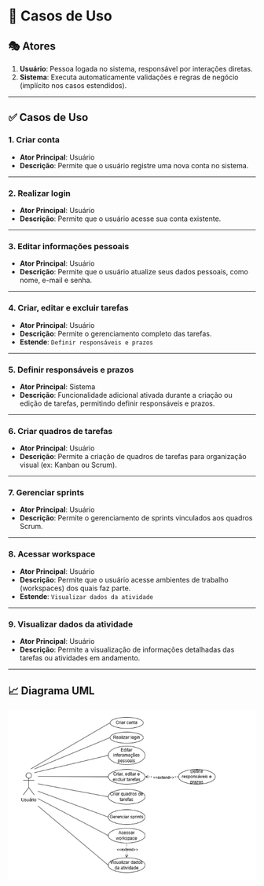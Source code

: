 # 📘 Casos de Uso

## 🎭 Atores

1. **Usuário**: Pessoa logada no sistema, responsável por interações diretas.
2. **Sistema**: Executa automaticamente validações e regras de negócio (implícito nos casos estendidos).

---

## ✅ Casos de Uso

### 1. Criar conta
- **Ator Principal**: Usuário  
- **Descrição**: Permite que o usuário registre uma nova conta no sistema.

---

### 2. Realizar login
- **Ator Principal**: Usuário  
- **Descrição**: Permite que o usuário acesse sua conta existente.

---

### 3. Editar informações pessoais
- **Ator Principal**: Usuário  
- **Descrição**: Permite que o usuário atualize seus dados pessoais, como nome, e-mail e senha.

---

### 4. Criar, editar e excluir tarefas
- **Ator Principal**: Usuário  
- **Descrição**: Permite o gerenciamento completo das tarefas.  
- **Estende**: `Definir responsáveis e prazos`

---

### 5. Definir responsáveis e prazos
- **Ator Principal**: Sistema  
- **Descrição**: Funcionalidade adicional ativada durante a criação ou edição de tarefas, permitindo definir responsáveis e prazos.

---

### 6. Criar quadros de tarefas
- **Ator Principal**: Usuário  
- **Descrição**: Permite a criação de quadros de tarefas para organização visual (ex: Kanban ou Scrum).

---

### 7. Gerenciar sprints
- **Ator Principal**: Usuário  
- **Descrição**: Permite o gerenciamento de sprints vinculados aos quadros Scrum.

---

### 8. Acessar workspace
- **Ator Principal**: Usuário  
- **Descrição**: Permite que o usuário acesse ambientes de trabalho (workspaces) dos quais faz parte.  
- **Estende**: `Visualizar dados da atividade`

---

### 9. Visualizar dados da atividade
- **Ator Principal**: Usuário  
- **Descrição**: Permite a visualização de informações detalhadas das tarefas ou atividades em andamento.

---

## 📈 Diagrama UML

![Diagrama de Casos de Uso](assets/use-case/uml.png)
